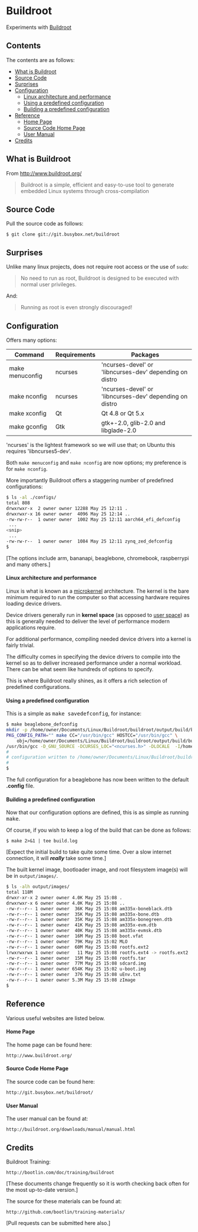 # Buildroot

Experiments with [Buildroot](http://www.buildroot.org/)

## Contents

The contents are as follows:

* [What is Buildroot](#what-is-buildroot)
* [Source Code](#source-code)
* [Surprises](#surprises)
* [Configuration](#configuration)
    * [Linux architecture and performance](#linux-architecture-and-performance)
    * [Using a predefined configuration](#using-a-predefined-configuration)
    * [Building a predefined configuration](#building-a-predefined-configuration)
* [Reference](#reference)
    * [Home Page](#home-page)
    * [Source Code Home Page](#source-code-home-page)
    * [User Manual](#user-manual)
* [Credits](#credits)

## What is Buildroot

From http://www.buildroot.org/

> Buildroot is a simple, efficient and easy-to-use tool to generate embedded Linux systems through cross-compilation

## Source Code

Pull the source code as follows:

    $ git clone git://git.busybox.net/buildroot

## Surprises

Unlike many linux projects, does not require root access or the use of `sudo`:

> No need to run as root, Buildroot is designed to be executed with normal user privileges.

And:

> Running as root is even strongly discouraged!

## Configuration

Offers many options:

Command|Requirements|Packages
-------|------------|--------
make menuconfig|ncurses|'ncurses-devel' or 'libncurses-dev' depending on distro
make nconfig|ncurses|'ncurses-devel' or 'libncurses-dev' depending on distro
make xconfig|Qt|Qt 4.8 or Qt 5.x
make gconfig|Gtk|gtk+-2.0, glib-2.0 and libglade-2.0

'ncurses' is the lightest framework so we will use that; on Ubuntu this requires 'libncurses5-dev'.

Both `make menuconfig` and `make nconfig` are now options; my preference is for `make nconfig`.

More importantly Buildroot offers a staggering number of predefined configurations:

```bash
$ ls -al ./configs/
total 808
drwxrwxr-x  2 owner owner 12288 May 25 12:11 .
drwxrwxr-x 16 owner owner  4096 May 25 12:14 ..
-rw-rw-r--  1 owner owner  1002 May 25 12:11 aarch64_efi_defconfig
 ...
<snip>
 ...
-rw-rw-r--  1 owner owner  1084 May 25 12:11 zynq_zed_defconfig
$
```

[The options include arm, bananapi, beaglebone, chromebook, raspberrypi and many others.]

#### Linux architecture and performance

Linux is what is known as a [microkernel](http://en.wikipedia.org/wiki/Microkernel) architecture.
The kernel is the bare minimum required to run the computer so that accessing hardware requires
loading device drivers.

Device drivers generally run in __kernel space__ (as opposed to [user space](http://en.wikipedia.org/wiki/User_space))
as this is generally needed to deliver the level of performance modern applications require.

For additional performance, compiling needed device drivers into a kernel is fairly trivial.

The difficulty comes in specifying the device drivers to compile into the kernel so as to
deliver increased performance under a normal workload. There can be what seem like hundreds
of options to specify.

This is where Buildroot really shines, as it offers a rich selection of predefined configurations.

#### Using a predefined configuration

This is a simple as <kbd>make savedefconfig</kbd>, for instance:

```bash
$ make beaglebone_defconfig
mkdir -p /home/owner/Documents/Linux/Buildroot/buildroot/output/build/buildroot-config/lxdialog
PKG_CONFIG_PATH="" make CC="/usr/bin/gcc" HOSTCC="/usr/bin/gcc" \
    obj=/home/owner/Documents/Linux/Buildroot/buildroot/output/build/buildroot-config -C support/kconfig -f Makefile.br conf
/usr/bin/gcc -D_GNU_SOURCE -DCURSES_LOC="<ncurses.h>" -DLOCALE  -I/home/owner/Documents/Linux/Buildroot/buildroot/output/build/buildroot-config -DCONFIG_=\"\"   /home/owner/Documents/Linux/Buildroot/buildroot/output/build/buildroot-config/conf.o /home/owner/Documents/Linux/Buildroot/buildroot/output/build/buildroot-config/zconf.tab.o  -o /home/owner/Documents/Linux/Buildroot/buildroot/output/build/buildroot-config/conf
#
# configuration written to /home/owner/Documents/Linux/Buildroot/buildroot/.config
#
$
```

The full configuration for a beaglebone has now been written to the default __.config__ file.

#### Building a predefined configuration

Now that our configuration options are defined, this is as simple as running <kbd>make</kbd>.

Of course, if you wish to keep a log of the build that can be done as follows:

    $ make 2>&1 | tee build.log

[Expect the initial build to take quite some time. Over a slow internet connection, it will ___really___ take some time.]

The built kernel image, bootloader image, and root filesystem image(s) will be in `output/images/`.

```bash
$ ls -alh output/images/
total 118M
drwxr-xr-x 2 owner owner 4.0K May 25 15:08 .
drwxrwxr-x 6 owner owner 4.0K May 25 15:08 ..
-rw-r--r-- 1 owner owner  36K May 25 15:08 am335x-boneblack.dtb
-rw-r--r-- 1 owner owner  35K May 25 15:08 am335x-bone.dtb
-rw-r--r-- 1 owner owner  35K May 25 15:08 am335x-bonegreen.dtb
-rw-r--r-- 1 owner owner  41K May 25 15:08 am335x-evm.dtb
-rw-r--r-- 1 owner owner  40K May 25 15:08 am335x-evmsk.dtb
-rw-r--r-- 1 owner owner  16M May 25 15:08 boot.vfat
-rw-r--r-- 1 owner owner  79K May 25 15:02 MLO
-rw-r--r-- 1 owner owner  60M May 25 15:08 rootfs.ext2
lrwxrwxrwx 1 owner owner   11 May 25 15:08 rootfs.ext4 -> rootfs.ext2
-rw-r--r-- 1 owner owner  15M May 25 15:08 rootfs.tar
-rw-r--r-- 1 owner owner  77M May 25 15:08 sdcard.img
-rw-r--r-- 1 owner owner 654K May 25 15:02 u-boot.img
-rw-r--r-- 1 owner owner  376 May 25 15:08 uEnv.txt
-rw-r--r-- 1 owner owner 5.3M May 25 15:08 zImage
$
```

## Reference

Various useful websites are listed below.

#### Home Page

The home page can be found here:

    http://www.buildroot.org/

#### Source Code Home Page

The source code can be found here:

    http://git.busybox.net/buildroot/

#### User Manual

The user manual can be found at:

    http://buildroot.org/downloads/manual/manual.html

## Credits

Buildroot Training:

    http://bootlin.com/doc/training/buildroot

[These documents change frequently so it is worth checking back often for the most up-to-date version.]

The source for these materials can be found at:

    http://github.com/bootlin/training-materials/

[Pull requests can be submitted here also.]
